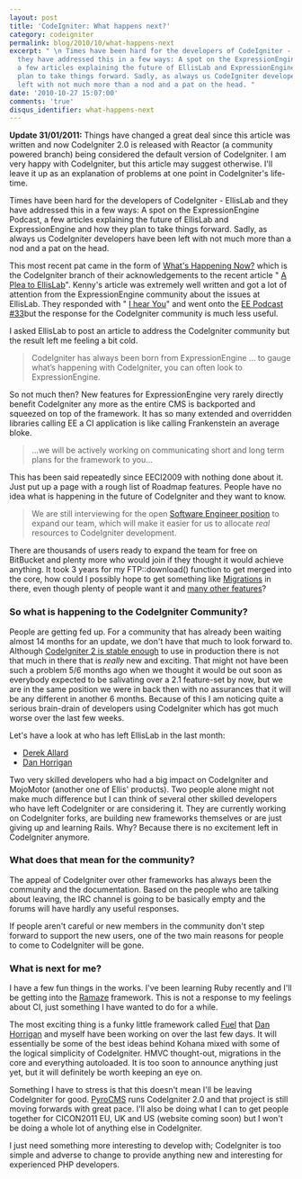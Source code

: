 ```yaml
---
layout: post
title: 'CodeIgniter: What happens next?'
category: codeigniter
permalink: blog/2010/10/what-happens-next
excerpt: " \n Times have been hard for the developers of CodeIgniter - EllisLab and
  they have addressed this in a few ways: A spot on the ExpressionEngine Podcast,
  a few articles explaining the future of EllisLab and ExpressionEngine and how they
  plan to take things forward. Sadly, as always us CodeIgniter developers have been
  left with not much more than a nod and a pat on the head. "
date: '2010-10-27 15:07:00'
comments: 'true'
disqus_identifier: what-happens-next
---
```


 **Update 31/01/2011:** Things have changed a great deal since this article was written and now CodeIgniter 2.0 is released with Reactor (a community powered branch) being considered the default version of CodeIgniter. I am very happy with CodeIgniter, but this article may suggest otherwise. I'll leave it up as an explanation of problems at one point in CodeIgniter's life-time.

Times have been hard for the developers of CodeIgniter - EllisLab and they have addressed this in a few ways: A spot on the ExpressionEngine Podcast, a few articles explaining the future of EllisLab and ExpressionEngine and how they plan to take things forward. Sadly, as always us CodeIgniter developers have been left with not much more than a nod and a pat on the head.

This most recent pat came in the form of [What's Happening Now?](http://codeigniter.com/news/whats_happening_now/) which is the CodeIgniter branch of their acknowledgements to the recent article " [A Plea to EllisLab](http://thenerdary.net/articles/entry/a_plea_to_ellislab)". Kenny's article was extremely well written and got a lot of attention from the ExpressionEngine community about the issues at EllisLab. They responded with " [I hear You](http://thenerdary.net/articles/entry/a_plea_to_ellislab)" and went onto the [EE Podcast #33](http://5by5.tv/eepodcast/33)but the response for the CodeIgniter community is much less useful.

I asked EllisLab to post an article to address the CodeIgniter community but the result left me feeling a bit cold.

> CodeIgniter has always been born from ExpressionEngine ... to gauge what’s happening with CodeIgniter, you can often look to ExpressionEngine.

So not much then? New features for ExpressionEngine very rarely directly benefit CodeIgniter any more as the entire CMS is backported and squeezed on top of the framework. It has so many extended and overridden libraries calling EE a CI application is like calling Frankenstein an average bloke.

> ...we will be actively working on communicating short and long term plans for the framework to you...

This has been said repeatedly since EECI2009 with nothing done about it. Just put up a page with a rough list of Roadmap features. People have no idea what is happening in the future of CodeIgniter and they want to know.

> We are still interviewing for the open [Software Engineer position](http://ellislab.com/company/jobs/) to expand our team, which will make it easier for us to allocate _real_ resources to CodeIgniter development.

There are thousands of users ready to expand the team for free on BitBucket and plenty more who would join if they thought it would achieve anything. It took 3 years for my FTP::download() function to get merged into the core, how could I possibly hope to get something like [Migrations](http://github.com/philsturgeon/codeigniter-migrations) in there, even though plenty of people want it and [many other features](http://twtpoll.com/r/t7vaq0)?

### So what is happening to the CodeIgniter Community?

People are getting fed up. For a community that has already been waiting almost 14 months for an update, we don't have that much to look forward to. Although [CodeIgniter 2 is stable enough](http://philsturgeon.co.uk/news/2010/10/codeigniter-2.0-is-stable) to use in production there is not that much in there that is _really_ new and exciting. That might not have been such a problem 5/6 months ago when we thought it would be out soon as everybody expected to be salivating over a 2.1 feature-set by now, but we are in the same position we were in back then with no assurances that it will be any different in another 6 months. Because of this I am noticing quite a serious brain-drain of developers using CodeIgniter which has got much worse over the last few weeks.

Let's have a look at who has left EllisLab in the last month:

- [Derek Allard](http://derekallard.com/blog/post/new-challenges/)
- [Dan Horrigan](http://dhorrigan.com/blog/article/i-am-no-longer-with-ellislab)

Two very skilled developers who had a big impact on CodeIgniter and MojoMotor (another one of Ellis' products). Two people alone might not make much difference but I can think of several other skilled developers who have left CodeIgniter or are considering it. They are currently working on CodeIgniter forks, are building new frameworks themselves or are just giving up and learning Rails. Why? Because there is no excitement left in CodeIgniter anymore.

### What does that mean for the community?

The appeal of CodeIgniter over other frameworks has always been the community and the documentation. Based on the people who are talking about leaving, the IRC channel is going to be basically empty and the forums will have hardly any useful responses.

If people aren't careful or new members in the community don't step forward to support the new users, one of the two main reasons for people to come to CodeIgniter will be gone.

### What is next for me?

I have a few fun things in the works. I've been learning Ruby recently and I'll be getting into the [Ramaze](http://ramaze.net/) framework. This is not a response to my feelings about CI, just something I have wanted to do for a while.

The most exciting thing is a funky little framework called [Fuel](http://fuelphp.com/) that [Dan Horrigan](http://dhorrigan.com/) and myself have been working on over the last few days. It will essentially be some of the best ideas behind Kohana mixed with some of the logical simplicity of CodeIgniter. HMVC thought-out, migrations in the core and everything autoloaded. It is too soon to announce anything just yet, but it will definitely be worth keeping an eye on.

Something I have to stress is that this doesn't mean I'll be leaving CodeIgniter for good. [PyroCMS](http://codeigniter.com/) runs CodeIgniter 2.0 and that project is still moving forwards with great pace. I'll also be doing what I can to get people together for CICON2011 EU, UK and US (website coming soon) but I won't be doing a whole lot of anything else in CodeIgniter.

I just need something more interesting to develop with; CodeIgniter is too simple and adverse to change to provide anything new and interesting for experienced PHP developers.

